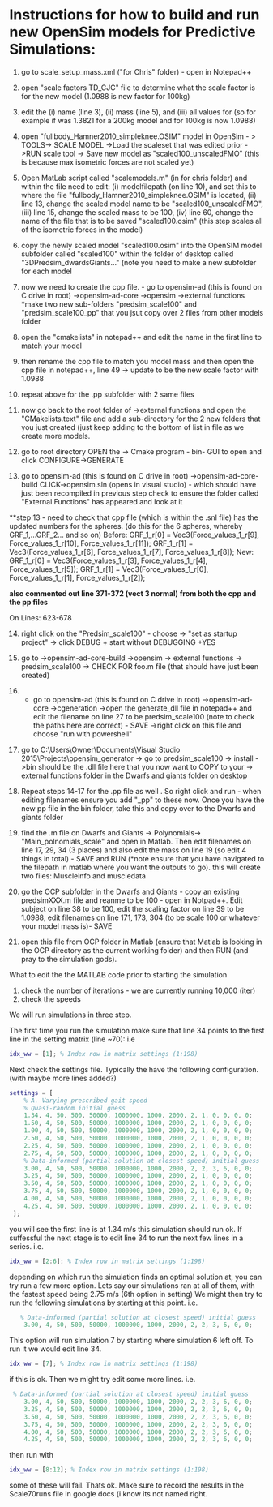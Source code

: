 
# Instructions for how to build and run new OpenSim models for Predictive Simulations: 

1. go to scale_setup_mass.xml ("for Chris" folder) - open in Notepad++

2. open "scale factors TD_CJC" file to determine what the scale factor is for the new model (1.0988 is new factor for 100kg)

3. edit the (i) name (line 3), (ii) mass (line 5), and (iii) all values for <scales> (so for example if was 1.3821 for a 200kg model and for 100kg is now 1.0988)

4. open "fullbody_Hamner2010_simpleknee.OSIM" model in OpenSim - > TOOLS-> SCALE MODEL ->Load the scaleset that was edited prior ->RUN scale tool -> Save new model as "scaled100_unscaledFMO" (this is because max isometric forces are not scaled yet)

5. Open MatLab script called "scalemodels.m" (in for chris folder) and within the file need to edit: (i) modelfilepath (on line 10), and set this to where the file "fullbody_Hamner2010_simpleknee.OSIM" is located, (ii) line 13, change the scaled model name to be "scaled100_unscaledFMO", (iii) line 15, change the scaled mass to be 100, (iv) line 60, change the name of the file that is to be saved "scaled100.osim" (this step scales all of the isometric forces in the model)

6. copy the newly scaled model "scaled100.osim" into the OpenSIM model subfolder called "scaled100" within the folder of desktop called "3DPredsim_dwardsGiants..." (note you need to make a new subfolder for each model

7. now we need to create the cpp file. 
                - go to opensim-ad (this is found on C drive in root)
                ->opensim-ad-core
                ->opensim
                ->external functions
                *make two new sub-folders "predsim_scale100" and  "predsim_scale100_pp" that you jsut copy over 2 files from other models folder

8. open the "cmakelists" in notepad++ and edit the name in the first line to match your model

9. then rename the cpp file to match you model mass and then open the cpp file in notepad++, line 49 -> update to be the new scale factor with 1.0988

10. repeat above for the .pp subfolder with 2 same files 

11. now go back to the root folder of ->external functions and open the "CMakelists.text" file and add a sub-directory for the 2 new folders that you just created (just keep adding to the bottom of list in file as we create more models. 

12. go to root directory OPEN the -> Cmake program - bin- GUI to open and click CONFIGURE->GENERATE

13. go to opensim-ad (this is found on C drive in root)
                ->opensim-ad-core-build
                CLICK->opensim.sln (opens in visual studio) - which should have just been recompiled in previous step
                check to ensure the folder called "External Functions" has appeared and look at it

**step 13 - need to check that cpp file (which is within the .snl file) has the updated numbers for the spheres. (do this for the 6 spheres, whereby GRF_1,...GRF_2... and so on)
Before:
    GRF_1_r[0] = Vec3(Force_values_1_r[9], Force_values_1_r[10], Force_values_1_r[11]);
    GRF_1_r[1] = Vec3(Force_values_1_r[6], Force_values_1_r[7], Force_values_1_r[8]);
New:
    GRF_1_r[0] = Vec3(Force_values_1_r[3], Force_values_1_r[4], Force_values_1_r[5]);
    GRF_1_r[1] = Vec3(Force_values_1_r[0], Force_values_1_r[1], Force_values_1_r[2]);

**also commented out line 371-372 (vect 3 normal) from both the cpp and the pp files**

On Lines: 623-678
                
14. right click on the "Predsim_scale100" - choose -> "set as startup project" -> click DEBUG + start without DEBUGGING +YES 

15. go to ->opensim-ad-core-build ->opensim -> external functions -> predsim_scale100 -> CHECK FOR foo.m file (that should have just been created)

16. - go to opensim-ad (this is found on C drive in root)
                ->opensim-ad-core
                ->cgeneration
                ->open the generate_dll file in notepad++ and edit the filename on line 27 to be predsim_scale100 (note to check the paths here are correct) - SAVE
                ->right click on this file and choose "run with powershell"


17. go to C:\Users\Owner\Documents\Visual Studio 2015\Projects\opensim_generator
                -> go to predsim_scale100 -> install ->bin should be the .dll file here that you now want to COPY to your -> external functions folder in the Dwarfs and giants folder on desktop

18. Repeat steps 14-17 for the .pp file as well . So right click and run - when editing filenames ensure you add "_pp" to these now. Once you have the new pp file in the bin folder, take this and copy over to the Dwarfs and giants folder 

19. find the .m file on Dwarfs and Giants -> Polynomials-> "Main_polnomials_scale" and open in Matlab. Then edit filenames on line 17, 29, 34 (3 places) and also edit the mass on line 19 (so edit 4 things in total) - SAVE and RUN (*note ensure that you have navigated to the filepath in matlab where you want the outputs to go). this will create two files: Muscleinfo and muscledata

20. go the OCP subfolder in the Dwarfs and Giants - copy an existing predsimXXX.m file and reanme to be 100 - open in Notpad++. Edit subject on line 38 to be 100, edit the scaling factor on line 39 to be 1.0988, edit filenames on line 171, 173, 304 (to be scale 100 or whatever your model mass is)- SAVE 

21. open this file from OCP folder in Matlab (ensure that Matlab is looking in the OCP directory as the current working folder) and then RUN (and pray to the simulation gods).

What to edit the the MATLAB code prior to starting the simulation
1. check the number of iterations - we are currently running 10,000 (iter)
2. check the speeds


We will run simulations in three step. 

The first time you run the simulation make sure that line 34 points to the first line in the setting matrix (line ~70): i.e

```Matlab
idx_ww = [1]; % Index row in matrix settings (1:198)
```

Next check the settings file. Typically the have the following configuration. (with maybe more lines added?) 

```Matlab
settings = [    
    % A. Varying prescribed gait speed
    % Quasi-random initial guess
    1.34, 4, 50, 500, 50000, 1000000, 1000, 2000, 2, 1, 0, 0, 0, 0;    % 1
    1.50, 4, 50, 500, 50000, 1000000, 1000, 2000, 2, 1, 0, 0, 0, 0;    % 2
    1.00, 4, 50, 500, 50000, 1000000, 1000, 2000, 2, 1, 0, 0, 0, 0;    % 3
    2.50, 4, 50, 500, 50000, 1000000, 1000, 2000, 2, 1, 0, 0, 0, 0;    % 4
    2.25, 4, 50, 500, 50000, 1000000, 1000, 2000, 2, 1, 0, 0, 0, 0;    % 5
    2.75, 4, 50, 500, 50000, 1000000, 1000, 2000, 2, 1, 0, 0, 0, 0;    % 6
    % Data-informed (partial solution at closest speed) initial guess
    3.00, 4, 50, 500, 50000, 1000000, 1000, 2000, 2, 2, 3, 6, 0, 0;    % 7
    3.25, 4, 50, 500, 50000, 1000000, 1000, 2000, 2, 1, 0, 0, 0, 0;    % 8
    3.50, 4, 50, 500, 50000, 1000000, 1000, 2000, 2, 1, 0, 0, 0, 0;    % 9
    3.75, 4, 50, 500, 50000, 1000000, 1000, 2000, 2, 1, 0, 0, 0, 0;    % 10
    4.00, 4, 50, 500, 50000, 1000000, 1000, 2000, 2, 1, 0, 0, 0, 0;    % 11
    4.25, 4, 50, 500, 50000, 1000000, 1000, 2000, 2, 1, 0, 0, 0, 0;    % 12
 ];
```

you will see the first line is at 1.34 m/s this simulation should run ok. If suffessful the next stage is to edit line 34 to run the next few lines in a series. i.e. 

```Matlab
idx_ww = [2:6]; % Index row in matrix settings (1:198)
```

depending on which run the simulation finds an optimal solution at, you can try run a few more option. Lets say our simulations ran at all of them, with the fastest speed being 2.75 m/s (6th option in setting)
We might then try to run the following simulations by starting at this point. i.e. 

```Matlab
   % Data-informed (partial solution at closest speed) initial guess
    3.00, 4, 50, 500, 50000, 1000000, 1000, 2000, 2, 2, 3, 6, 0, 0;    % 7
```

This option will run simulation 7 by starting where simulation 6 left off. To run it we would edit line 34. 

```Matlab
idx_ww = [7]; % Index row in matrix settings (1:198)
```

if this is ok. Then we might try edit some more lines. i.e. 

```Matlab
 % Data-informed (partial solution at closest speed) initial guess
    3.00, 4, 50, 500, 50000, 1000000, 1000, 2000, 2, 2, 3, 6, 0, 0;    % 7
    3.25, 4, 50, 500, 50000, 1000000, 1000, 2000, 2, 2, 3, 6, 0, 0;    % 8
    3.50, 4, 50, 500, 50000, 1000000, 1000, 2000, 2, 2, 3, 6, 0, 0;    % 9
    3.75, 4, 50, 500, 50000, 1000000, 1000, 2000, 2, 2, 3, 6, 0, 0;    % 10
    4.00, 4, 50, 500, 50000, 1000000, 1000, 2000, 2, 2, 3, 6, 0, 0;    % 11
    4.25, 4, 50, 500, 50000, 1000000, 1000, 2000, 2, 2, 3, 6, 0, 0;    % 12
```
then run with 

```Matlab
idx_ww = [8:12]; % Index row in matrix settings (1:198)
```

some of these will fail. Thats ok. Make sure to record the results in the Scale70runs file in google docs (i know its not named right. 












